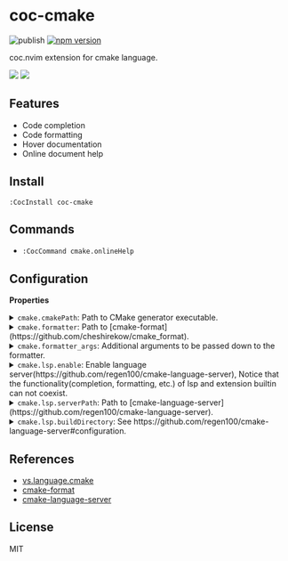 # coc-cmake

![publish](https://github.com/voldikss/coc-cmake/workflows/publish/badge.svg)
[![npm version](https://badge.fury.io/js/coc-cmake.svg)](https://badge.fury.io/js/coc-cmake)

coc.nvim extension for cmake language.

![](https://user-images.githubusercontent.com/20282795/75767012-06869580-5d7d-11ea-9e89-8b8f173eed96.png)
![](https://user-images.githubusercontent.com/20282795/75767017-07b7c280-5d7d-11ea-900b-11eac5213b82.png)

## Features

- Code completion
- Code formatting
- Hover documentation
- Online document help

## Install

```
:CocInstall coc-cmake
```

## Commands

- `:CocCommand cmake.onlineHelp`

## Configuration

<!-- Generated by 'yarn run bulid:doc', please don't edit it directly -->
<!-- prettier-ignore-start -->
<strong>Properties</strong>
<details>
<summary><code>cmake.cmakePath</code>: Path to CMake generator executable.</summary>
Type: <pre><code>string</code></pre>Default: <pre><code>"cmake"</code></pre>
</details>
<details>
<summary><code>cmake.formatter</code>: Path to [cmake-format](https://github.com/cheshirekow/cmake_format).</summary>
Type: <pre><code>string</code></pre>Default: <pre><code>"cmake-format"</code></pre>
</details>
<details>
<summary><code>cmake.formatter_args</code>: Additional arguments to be passed down to the formatter.</summary>
Type: <pre><code>string[]</code></pre>Default: <pre><code>[]</code></pre>
</details>
<details>
<summary><code>cmake.lsp.enable</code>: Enable language server(https://github.com/regen100/cmake-language-server), Notice that the functionality(completion, formatting, etc.) of lsp and extension builtin can not coexist.</summary>
Type: <pre><code>boolean</code></pre>Default: <pre><code>false</code></pre>
</details>
<details>
<summary><code>cmake.lsp.serverPath</code>: Path to [cmake-language-server](https://github.com/regen100/cmake-language-server).</summary>
Type: <pre><code>string</code></pre>Default: <pre><code>"cmake-language-server"</code></pre>
</details>
<details>
<summary><code>cmake.lsp.buildDirectory</code>: See https://github.com/regen100/cmake-language-server#configuration.</summary>
Type: <pre><code>string</code></pre>Default: <pre><code>"build"</code></pre>
</details>

<!-- prettier-ignore-end -->

## References

- [vs.language.cmake](https://github.com/twxs/vs.language.cmake)
- [cmake-format](https://github.com/cheshirekow/cmake_format)
- [cmake-language-server](https://github.com/regen100/cmake-language-server)

## License

MIT

